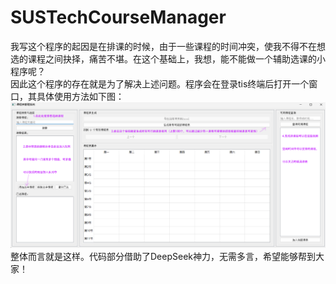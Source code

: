 # SUSTechCourseManager  
我写这个程序的起因是在排课的时候，由于一些课程的时间冲突，使我不得不在想选的课程之间抉择，痛苦不堪。在这个基础上，我想，能不能做一个辅助选课的小程序呢？  
因此这个程序的存在就是为了解决上述问题。程序会在登录tis终端后打开一个窗口，其具体使用方法如下图：  
![使用样例](https://github.com/10a5/SUSTechCourseManager/raw/main/assist.png)  
整体而言就是这样。代码部分借助了DeepSeek神力，无需多言，希望能够帮到大家！
